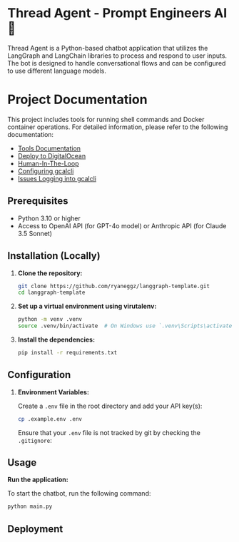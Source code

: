 # Thread Agent - Prompt Engineers AI 🤖

Thread Agent is a Python-based chatbot application that utilizes the LangGraph and LangChain libraries to process and respond to user inputs. The bot is designed to handle conversational flows and can be configured to use different language models.

# Project Documentation

This project includes tools for running shell commands and Docker container operations. For detailed information, please refer to the following documentation:

- [Tools Documentation](./docs/tools/tools.md)
- [Deploy to DigitalOcean](./docs/deploy/digitalocean.md)
- [Human-In-The-Loop](https://langchain-ai.github.io/langgraph/how-tos/create-react-agent-hitl/#usage)
- [Configuring gcalcli](https://github.com/insanum/gcalcli/blob/HEAD/docs/api-auth.md)
- [Issues Logging into gcalcli](https://github.com/insanum/gcalcli/issues/808)

## Prerequisites

- Python 3.10 or higher
- Access to OpenAI API (for GPT-4o model) or Anthropic API (for Claude 3.5 Sonnet)

## Installation (Locally)

1. **Clone the repository:**

   ```bash
   git clone https://github.com/ryaneggz/langgraph-template.git
   cd langgraph-template
   ```

2. **Set up a virtual environment using virutalenv:**

   ```bash
   python -m venv .venv
   source .venv/bin/activate  # On Windows use `.venv\Scripts\activate`
   ```

3. **Install the dependencies:**

   ```bash
   pip install -r requirements.txt
   ```

## Configuration

1. **Environment Variables:**

   Create a `.env` file in the root directory and add your API key(s):

   ```bash
   cp .example.env .env
   ```

   Ensure that your `.env` file is not tracked by git by checking the `.gitignore`:

## Usage

**Run the application:**

   To start the chatbot, run the following command:

   ```bash
   python main.py
   ```

## Deployment